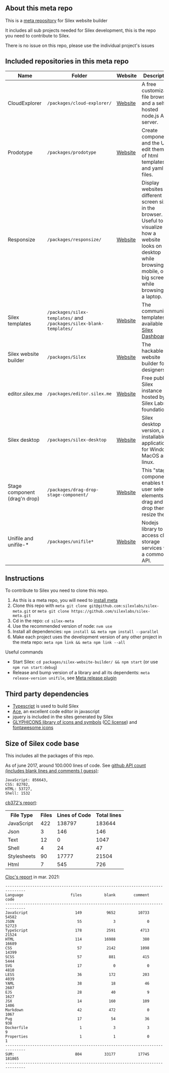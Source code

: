 ## About this meta repo

This is a [meta repository](https://github.com/mateodelnorte/meta#readme) for Silex website builder

It includes all sub projects needed for Silex development, this is the repo you need to contribute to Silex.

There is no issue on this repo, please use the individual project's issues

## Included repositories in this meta repo

| Name | Folder | Website | Description | Repo | npm | Docs | License |
|------|--------|---------|------|------|------|------|------|
| CloudExplorer | `/packages/cloud-explorer/` | [Website](https://cloud-explorer.org/) | A free customizable file browser and a self hosted node.js API server. | [Github repo](https://github.com/silexlabs/CloudExplorer2) | [npm package](https://www.npmjs.com/package/cloud-explorer) | [docs](https://github.com/silexlabs/CloudExplorer2) | |
| Prodotype | `/packages/prodotype` | [Website](http://projects.silexlabs.org/Prodotype/) | Create components and the UI to edit them out of html templates and yaml files. | [Github repo](https://github.com/silexlabs/Prodotype) | [npm package](https://www.npmjs.com/package/prodotype) | [docs](http://projects.silexlabs.org/Prodotype/) | |
| Responsize | `/packages/responsize/` | [Website](http://responsize.org/) | Display websites on different screen sizes in the browser. Useful to visualize how a website looks on desktop while browsing on mobile, or on big screen while browsing on a laptop. | [Github repo](https://github.com/silexlabs/responsize) | [npm package](https://www.npmjs.com/package/responsize) | [docs](https://github.com/silexlabs/responsize) | GPL |
| Silex templates | `/packages/silex-templates/` and `/packages/silex-blank-templates/` | [Website](https://www.silex.me/templates/) | The community templates available on [Silex Dashboard](https://github.com/silexlabs/Silex/wiki/Editor-UI#dashboard). | [Github repo](https://github.com/silexlabs/silex-templates) | [npm package](https://www.npmjs.com/package/silex-templates) | [docs](https://github.com/silexlabs/Silex/wiki/Create-templates-for-Silex) | CC |
| Silex website builder | `/packages/Silex` | [Website](https://www.silex.me) | The hackable website builder for designers. | [Github repo](https://github.com/silexlabs/Silex) | [npm package](https://www.npmjs.com/package/silex-website-builder) | [docs](https://github.com/silexlabs/Silex/wiki) | GPL and MPL |
| editor.silex.me | `/packages/editor.silex.me` | [Website](https://editor.silex.me) | Free public Silex instance hosted by Silex Labs foundation. | [Github repo](https://github.com/silexlabs/editor.silex.me) | - | [docs](https://github.com/silexlabs/Silex/wiki) | GPL |
| Silex desktop | `/packages/silex-desktop` | [Website](https://github.com/silexlabs/silex-desktop/releases/latest) | Silex desktop version, an installable application for Windows, MacOS and linux. | [Github repo](https://github.com/silexlabs/silex-desktop) | - | [docs](https://github.com/silexlabs/Silex/wiki) | GPL |
| Stage component (drag'n drop) | `/packages/drag-drop-stage-component/` | [Website](http://projects.silexlabs.org/drag-drop-stage-component/pub/) | This "stage" component enables the user select elements, drag and drop them, resize them. | [Github repo](https://github.com/silexlabs/drag-drop-stage-component) | [npm package](https://www.npmjs.com/package/drag-drop-stage-component) | [docs](https://github.com/silexlabs/drag-drop-stage-component) | MIT |
| Unifile and unifile-* | `/packages/unifile*` | [Website](http://projects.silexlabs.org/unifile/) | Nodejs library to access cloud storage services with a common API. | [Github repo](https://github.com/silexlabs/unifile) | [npm package](https://www.npmjs.com/package/unifile) | [docs](http://projects.silexlabs.org/unifile/) | MIT |

## Instructions

To contribute to Silex you need to clone this repo. 

1. As this is a meta repo, you will need to [install meta](https://github.com/mateodelnorte/meta#getting-started)
1. Clone this repo with `meta git clone git@github.com:silexlabs/silex-meta.git` or `meta git clone https://github.com/silexlabs/silex-meta.git`
1. Cd in the repo: `cd silex-meta`
1. Use the recommended version of node: `nvm use`
1. Install all dependencies: `npm install && meta npm install --parallel`
1. Make each project uses the development version of any other project in the meta repo: `meta npm link && meta npm link --all`

Useful commands

* Start Silex: `cd packages/silex-website-builder/ && npm start` (or use `npm run start:debug`)
* Release and bump version of a library and all its dependents: `meta release-version unifile`, see [Meta release plugin](https://github.com/alqh/meta-release)


## Third party dependencies

* [Typescript](https://www.typescriptlang.org/) is used to build Silex
* [Ace](http://ace.c9.io/), an excellent code editor in javascript
* jquery is included in the sites generated by Silex
* [GLYPHICONS library of icons and symbols](http://glyphicons.com/) ([CC license](http://creativecommons.org/licenses/by/3.0/)) and [fontawesome icons](http://fontawesome.io/)

## Size of Silex code base

This includes all the packages of this repo.

As of june 2017, around 100.000 lines of code. See [github API count (includes blank lines and comments I guess)](https://api.github.com/repos/silexlabs/Silex/languages):

```
JavaScript: 856643,
CSS: 82702,
HTML: 53727,
Shell: 1532
```

[cb372's report](http://line-count.herokuapp.com/silexlabs/Silex):

<table id="results" class="table table-striped">
<tbody>
    <tr>
        <th>File Type</th>
        <th>Files</th>
        <th>Lines of Code</th>
        <th>Total lines</th>
    </tr>
    <tr>
        <td>JavaScript</td>
        <td>422</td>
        <td>138797</td>
        <td>183644</td>
    </tr>
    <tr>
        <td>Json</td>
        <td>3</td>
        <td>146</td>
        <td>146</td>
    </tr>
    <tr>
        <td>Text</td>
        <td>12</td>
        <td>0</td>
        <td>1047</td>
    </tr>
    <tr>
        <td>Shell</td>
        <td>4</td>
        <td>24</td>
        <td>47</td>
    </tr>
    <tr>
        <td>Stylesheets</td>
        <td>90</td>
        <td>17777</td>
        <td>21504</td>
    </tr>
    <tr>
        <td>Html</td>
        <td>7</td>
        <td>545</td>
        <td>726</td>
    </tr>
</tbody>
</table>


[Cloc's report](https://github.com/AlDanial/cloc) in mar. 2021:

```
-------------------------------------------------------------------------------
Language                     files          blank        comment           code
-------------------------------------------------------------------------------
JavaScript                     149           9652          10733          54582
JSON                            55              3              0          52723
TypeScript                     178           2591           4713          21524
HTML                           114          16988            380          16689
CSS                             57           2142           1098          14399
SCSS                            57            881            415           5444
SVG                             17              0              0           4810
LESS                            36            172            203           4039
YAML                            38             18             46           2607
EJS                             28             40              9           1627
JSX                             14            160            109           1406
Markdown                        42            472              0           1067
Pug                             17             54             36            938
Dockerfile                       1              3              3              9
Properties                       1              1              0              1
-------------------------------------------------------------------------------
SUM:                           804          33177          17745         181865
-------------------------------------------------------------------------------
```


